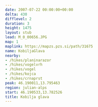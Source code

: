 ```yaml
---
date: 2007-07-22 00:00:00+00:00
delta: 430
difflevel: 2
duration: 3
height: 1475
layout: stub
lead: M_0_00656.JPG
map: 1
maplink: https://mapzs.pzs.si/path/31675
name: KobiljaGlava
nearby:
- /hikes/planinarazor
- /hikes/vogelvrh
- /hikes/vogel
- /hikes/kojca
- /hikes/crnaprst
peak: 46.190011,13.795463
region: julian-alps
start: 46.190533,13.782526
title: Kobilja glava
---
```

